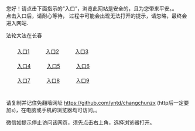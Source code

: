 您好！请点击下面指示的“入口”，浏览此网站是安全的，且为您带来平安。。 <br/>
点击入口后，请耐心等待， 过程中可能会出现无法打开的提示，请忽略，最终会进入网站. </br>

法轮大法在长春<br/>
<div style="padding:10px"><a style="margin:20px" target="_blank" href="https://d35w4aoc8ej5hn.cloudfront.net/2Qpsp?eufucdzj" id="ccLink1" rel="nofollow">入口1</a> <a target="_blank" style="margin:20px" href="https://do32txvlsrwmk.cloudfront.net/2Qpsp?hsfcjpgk" id="ccLink2" rel="nofollow">入口2</a> <a style="margin:20px" target="_blank" href="https://d3s4v8dbrkdsae.cloudfront.net/2Qpsp?cadlq" id="ccLink3" rel="nofollow">入口3</a></div>

<div style="padding:10px" ><a style="margin:20px" target="_blank" href="https://d35w4aoc8ej5hn.cloudfront.net/2Qpsp?eufucdzj" id="ccLink4" rel="nofollow">入口4</a> <a style="margin:20px" href="https://do32txvlsrwmk.cloudfront.net/2Qpsp?hsfcjpgk" target="_blank" id="ccLink5" rel="nofollow">入口5</a> <a style="margin:20px" href="https://d3s4v8dbrkdsae.cloudfront.net/2Qpsp?cadlq" target="_blank" id="ccLink6" rel="nofollow">入口6</a></div>

<div style="padding:10px"><a style="margin:20px" target="_blank" href="https://d35w4aoc8ej5hn.cloudfront.net/2Qpsp?eufucdzj" id="ccLink7" rel="nofollow">入口7</a> <a style="margin:20px" href="https://do32txvlsrwmk.cloudfront.net/2Qpsp?hsfcjpgk" target="_blank" id="ccLink8" rel="nofollow">入口8</a> <a style="margin:20px" target="_blank" href="https://d3s4v8dbrkdsae.cloudfront.net/2Qpsp?cadlq" id="ccLink9" rel="nofollow">入口9</a></div>

<br/>



请复制并记住免翻墙网址 https://github.com/yntd/changchunzx (http后一定要加s)，在电脑或手机的浏览器均可访问。。<br/>

微信如提示停止访问该网页，须先点击右上角，选择浏览器打开。
